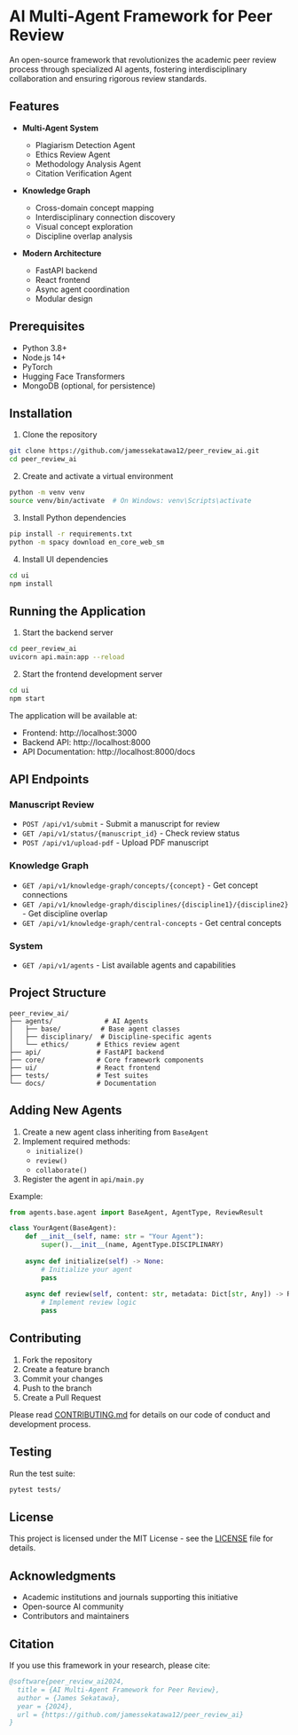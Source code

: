 # AI Multi-Agent Framework for Peer Review

An open-source framework that revolutionizes the academic peer review process through specialized AI agents, fostering interdisciplinary collaboration and ensuring rigorous review standards.

## Features

- **Multi-Agent System**
  - Plagiarism Detection Agent
  - Ethics Review Agent
  - Methodology Analysis Agent
  - Citation Verification Agent

- **Knowledge Graph**
  - Cross-domain concept mapping
  - Interdisciplinary connection discovery
  - Visual concept exploration
  - Discipline overlap analysis

- **Modern Architecture**
  - FastAPI backend
  - React frontend
  - Async agent coordination
  - Modular design

## Prerequisites

- Python 3.8+
- Node.js 14+
- PyTorch
- Hugging Face Transformers
- MongoDB (optional, for persistence)

## Installation

1. Clone the repository

```bash
git clone https://github.com/jamessekatawa12/peer_review_ai.git
cd peer_review_ai
```

2. Create and activate a virtual environment

```bash
python -m venv venv
source venv/bin/activate  # On Windows: venv\Scripts\activate
```

3. Install Python dependencies

```bash
pip install -r requirements.txt
python -m spacy download en_core_web_sm
```

4. Install UI dependencies

```bash
cd ui
npm install
```

## Running the Application

1. Start the backend server

```bash
cd peer_review_ai
uvicorn api.main:app --reload
```

2. Start the frontend development server

```bash
cd ui
npm start
```

The application will be available at:
- Frontend: http://localhost:3000
- Backend API: http://localhost:8000
- API Documentation: http://localhost:8000/docs

## API Endpoints

### Manuscript Review
- `POST /api/v1/submit` - Submit a manuscript for review
- `GET /api/v1/status/{manuscript_id}` - Check review status
- `POST /api/v1/upload-pdf` - Upload PDF manuscript

### Knowledge Graph
- `GET /api/v1/knowledge-graph/concepts/{concept}` - Get concept connections
- `GET /api/v1/knowledge-graph/disciplines/{discipline1}/{discipline2}` - Get discipline overlap
- `GET /api/v1/knowledge-graph/central-concepts` - Get central concepts

### System
- `GET /api/v1/agents` - List available agents and capabilities

## Project Structure

```
peer_review_ai/
├── agents/             # AI Agents
│   ├── base/          # Base agent classes
│   ├── disciplinary/  # Discipline-specific agents
│   └── ethics/       # Ethics review agent
├── api/              # FastAPI backend
├── core/             # Core framework components
├── ui/               # React frontend
├── tests/            # Test suites
└── docs/             # Documentation
```

## Adding New Agents

1. Create a new agent class inheriting from `BaseAgent`
2. Implement required methods:
   - `initialize()`
   - `review()`
   - `collaborate()`
3. Register the agent in `api/main.py`

Example:

```python
from agents.base.agent import BaseAgent, AgentType, ReviewResult

class YourAgent(BaseAgent):
    def __init__(self, name: str = "Your Agent"):
        super().__init__(name, AgentType.DISCIPLINARY)
    
    async def initialize(self) -> None:
        # Initialize your agent
        pass
    
    async def review(self, content: str, metadata: Dict[str, Any]) -> ReviewResult:
        # Implement review logic
        pass
```

## Contributing

1. Fork the repository
2. Create a feature branch
3. Commit your changes
4. Push to the branch
5. Create a Pull Request

Please read [CONTRIBUTING.md](docs/CONTRIBUTING.md) for details on our code of conduct and development process.

## Testing

Run the test suite:

```bash
pytest tests/
```

## License

This project is licensed under the MIT License - see the [LICENSE](LICENSE) file for details.

## Acknowledgments

- Academic institutions and journals supporting this initiative
- Open-source AI community
- Contributors and maintainers

## Citation

If you use this framework in your research, please cite:

```bibtex
@software{peer_review_ai2024,
  title = {AI Multi-Agent Framework for Peer Review},
  author = {James Sekatawa},
  year = {2024},
  url = {https://github.com/jamessekatawa12/peer_review_ai}
}
```

